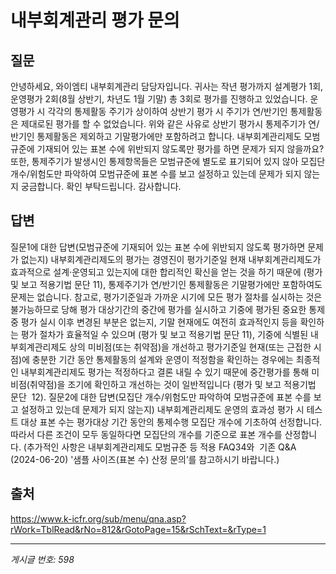# 내부회계관리 평가 문의

## 질문
안녕하세요, 와이엠티 내부회계관리 담당자입니다.
귀사는 작년 평가까지 설계평가 1회, 운영평가 2회(8월 상반기, 차년도 1월 기말) 총 3회로 평가를 진행하고 있었습니다.
운영평가 시 각각의 통제활동 주기가 상이하여 상반기 평가 시 주기가 연/반기인 통제활동은 제대로된 평가를 할 수 없었습니다.
위와 같은 사유로 상반기 평가시 통제주기가 연/반기인 통제활동은 제외하고 기말평가에만 포함하려고 합니다.
내부회계관리제도 모범규준에 기재되어 있는 표본 수에 위반되지 않도록만 평가를 하면 문제가 되지 않을까요?
또한, 통제주기가 발생시인 통제항목들은 모범규준에 별도로 표기되어 있지 않아 모집단 개수/위험도만 파악하여
모범규준에 표본 수를 보고 설정하고 있는데 문제가 되지 않는지 궁금합니다.
확인 부탁드립니다.
감사합니다.

## 답변
질문1에 대한 답변(모범규준에 기재되어 있는 표본 수에 위반되지 않도록 평가하면 문제가 없는지)
내부회계관리제도의 평가는 경영진이 평가기준일 현재 내부회계관리제도가 효과적으로 설계·운영되고 있는지에 대한 합리적인 확신을 얻는 것을 하기 때문에 (평가 및 보고 적용기법 문단 11), 통제주기가 연/반기인 통제활동은 기말평가에만 포함하여도 문제는 없습니다.
참고로, 평가기준일과 가까운 시기에 모든 평가 절차를 실시하는 것은 불가능하므로 당해 평가 대상기간의 중간에 평가를 실시하고 기중에 평가된 중요한 통제 중 평가 실시 이후 변경된 부분은 없는지, 기말 현재에도 여전히 효과적인지 등을 확인하는 평가 절차가 효율적일 수 있으며 (평가 및 보고 적용기법 문단 11), 기중에 식별된 내부회계관리제도 상의 미비점(또는 취약점)을 개선하고 평가기준일 현재(또는 근접한 시점)에 충분한 기간 동안 통제활동의 설계와 운영이 적정함을 확인하는 경우에는 최종적인 내부회계관리제도 평가는 적정하다고 결론 내릴 수 있기 때문에 중간평가를 통해 미비점(취약점)을 조기에 확인하고 개선하는 것이 일반적입니다 (평가 및 보고 적용기법 문단  12).
질문2에 대한 답변(모집단 개수/위험도만 파악하여 모범규준에 표본 수를 보고 설정하고 있는데 문제가 되지 않는지)
내부회계관리제도 운영의 효과성 평가 시 테스트 대상 표본 수는 평가대상 기간 동안의 통제수행 모집단 개수에 기초하여 선정합니다. 따라서 다른 조건이 모두 동일하다면 모집단의 개수를 기준으로 표본 개수를 산정합니다. (추가적인 사항은 내부회계관리제도 모범규준 등 적용 FAQ34와  기존 Q&A (2024-06-20) '샘플 사이즈(표본 수) 산정 문의’를 참고하시기 바랍니다.)

## 출처
https://www.k-icfr.org/sub/menu/qna.asp?rWork=TblRead&rNo=812&rGotoPage=15&rSchText=&rType=1

---
*게시글 번호: 598*
